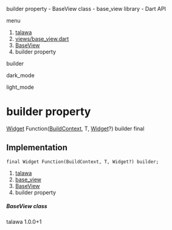 




builder property - BaseView class - base\_view library - Dart API







menu

1. [talawa](../../index.html)
2. [views/base\_view.dart](../../views_base_view/views_base_view-library.html)
3. [BaseView<T extends ChangeNotifier>](../../views_base_view/BaseView-class.html)
4. builder property

builder


dark\_mode

light\_mode




# builder property


[Widget](https://api.flutter.dev/flutter/widgets/Widget-class.html) Function([BuildContext](https://api.flutter.dev/flutter/widgets/BuildContext-class.html), T, [Widget](https://api.flutter.dev/flutter/widgets/Widget-class.html)?)
builder
final

## Implementation

```
final Widget Function(BuildContext, T, Widget?) builder;
```

 


1. [talawa](../../index.html)
2. [base\_view](../../views_base_view/views_base_view-library.html)
3. [BaseView<T extends ChangeNotifier>](../../views_base_view/BaseView-class.html)
4. builder property

##### BaseView class





talawa
1.0.0+1






